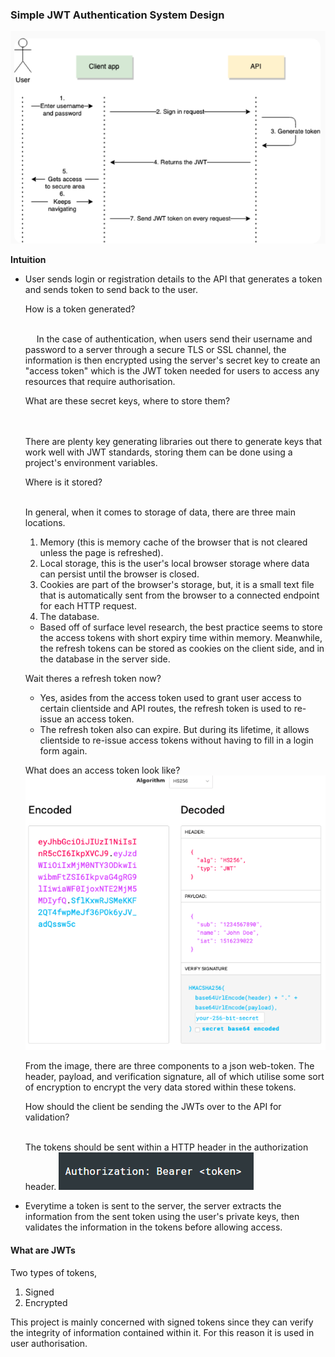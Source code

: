 ### Simple JWT Authentication System Design
![alt text](/blogs/Images/image-1.png)

**Intuition**

- User sends login or registration details to the API that generates a token and sends token to send back to the user.

    How is a token generated? 
\
&nbsp;

    &emsp; In the case of authentication, when users send   their username and password to a server through a secure TLS or SSL channel, the information is then encrypted using the server's secret key to create an "access token" which is the JWT token needed for users to access any resources that require authorisation. 

    What are these secret keys, where to store them?  
\
&nbsp;

    There are plenty key generating libraries out there to generate keys that work well with JWT standards, storing them can be done using a project's environment variables. 

    Where is it stored? 
\
&nbsp;

    In general, when it comes to storage of data, there are three main locations. 
    1. Memory (this is memory cache of the browser that is not cleared unless the page is refreshed).
    2. Local storage, this is the user's local browser storage where data can persist until the browser is closed.
    3. Cookies are part of the browser's storage, but, it is a small text file that is automatically sent from the browser to a connected endpoint for each HTTP request.
    4. The database.

    - Based off of surface level research, the best practice seems to store the access tokens with short expiry time within memory. Meanwhile, the refresh tokens can be stored as cookies on the client side, and in the database in the server side. 

    Wait theres a refresh token now?
    - Yes, asides from the access token used to grant user access to certain clientside and API routes, the refresh token is used to re-issue an access token. 
    - The refresh token also can expire. But during its lifetime, it allows clientside to re-issue access tokens without having to fill in a login form again.
 
    What does an access token look like?
    ![alt text](/blogs/Images/image.png)

    From the image, there are three components to a json web-token. The header, payload, and verification signature, all of which utilise some sort of encryption to encrypt the very data stored within these tokens.

    How should the client be sending the JWTs over to the API for validation?
\
&nbsp;

    The tokens should be sent within a HTTP header in the authorization header.
    ![alt text](/blogs/Images/image-2.png) 


- Everytime a token is sent to the server, the server extracts the information from the sent token using the user's private keys, then validates the information in the tokens before allowing access.

#### What are JWTs
Two types of tokens, 
1. Signed
2. Encrypted

This project is mainly concerned with signed tokens since they can verify the integrity of information contained within it. For this reason it is used in user authorisation.